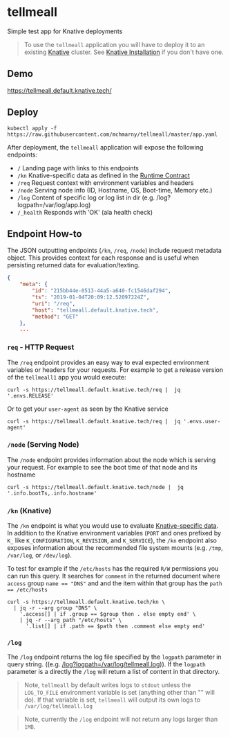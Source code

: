 # tellmeall

Simple test app for Knative deployments

> To use the `tellmeall` application you will have to deploy it to an existing [Knative](https://github.com/knative) cluster. See [Knative Installation](https://github.com/knative/docs/tree/master/install) if you don't have one.

## Demo

https://tellmeall.default.knative.tech/

## Deploy

```shell
kubectl apply -f https://raw.githubusercontent.com/mchmarny/tellmeall/master/app.yaml
```

After deployment, the `tellmeall` application will expose the following endpoints:

* `/` Landing page with links to this endpoints
* `/kn` Knative-specific data as defined in the [Runtime Contract](https://github.com/knative/serving/blob/master/docs/runtime-contract.md)
* `/req` Request context with environment variables and headers
* `/node` Serving node info (ID, Hostname, OS, Boot-time, Memory etc.)
* `/log` Content of specific log or log list in dir (e.g. /log?logpath=/var/log/app.log)
* `/_health` Responds with 'OK' (ala health check)


## Endpoint How-to

The JSON outputting endpoints (`/kn`, `/req`, `/node`) include request metadata object. This provides context for each response and is useful when persisting returned data for evaluation/texting.

```json
{
    "meta": {
        "id": "215bb44e-0513-44a5-a640-fc1546daf294",
        "ts": "2019-01-04T20:09:12.52097224Z",
        "uri": "/req",
        "host": "tellmeall.default.knative.tech",
        "method": "GET"
    },
    ...
```

### `req` - HTTP Request

The `/req` endpoint provides an easy way to eval expected environment variables or headers for your requests. For example to get a release version of the `tellmeall1` app you would execute:

```shell
curl -s https://tellmeall.default.knative.tech/req |  jq '.envs.RELEASE'
```

Or to get your `user-agent` as seen by the Knative service

```shell
curl -s https://tellmeall.default.knative.tech/req |  jq '.envs.user-agent'
```

### `/node` (Serving Node)

The `/node` endpoint provides information about the node which is serving your request. For example to see the boot time of that node and its hostname

```shell
curl -s https://tellmeall.default.knative.tech/node |  jq '.info.bootTs,.info.hostname'
```

### `/kn` (Knative)

The `/kn` endpoint is what you would use to evaluate [Knative-specific data](https://github.com/knative/serving/blob/master/docs/runtime-contract.md). In addition to the Knative environment variables (`PORT` and ones prefixed by `K_` like `K_CONFIGURATION`, `K_REVISION`, and `K_SERVICE`), the `/kn` endpoint also exposes information about the recommended file system mounts (e.g. `/tmp`, `/var/log`, or `/dev/log`).

To test for example if the `/etc/hosts` has the required `R/W` permissions you can run this query. It searches for `comment` in the returned document where `access` group `name == "DNS"` and and the item within that group has the `path == /etc/hosts`

```shell
curl -s https://tellmeall.default.knative.tech/kn \
  | jq -r --arg group "DNS" \
    '.access[] | if .group == $group then . else empty end' \
    | jq -r --arg path "/etc/hosts" \
      '.list[] | if .path == $path then .comment else empty end'
```

### `/log`

The `/log` endpoint returns the log file specified by the `logpath` parameter in query string. ((e.g. [/log?logpath=/var/log/tellmeall.log](https://tellmeall.default.knative.tech/log?logpath=/var/log/tellmeall.log))). If the `logpath` parameter is a directly the `/log` will return a list of content in that directory.

> Note, `tellmeall` by default writes logs to `stdout` unless the `LOG_TO_FILE` environment variable is set (anything other than "" will do). If that variable is set, `tellmeall` will output its own logs to `/var/log/tellmeall.log`

> Note, currently the `/log` endpoint will not return any logs larger than `1MB`.